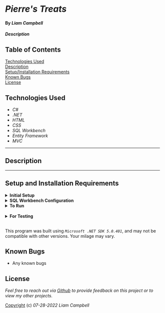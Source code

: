 # _Pierre's Treats_

#### By _Liam Campbell_



#### _Description_

## Table of Contents

[Technologies Used](#technologies-used)  
[Description](#description)  
[Setup/Installation Requirements](#setup-and-installation-requirements)  
[Known Bugs](#known-bugs)  
[License](#License)

## Technologies Used

* _C#_
* _.NET_
* _HTML_
* _CSS_
* _SQL Workbench_
* _Entity Framework_
* _MVC_

---
## Description



---
## Setup and Installation Requirements

<details>
<summary><strong>Initial Setup</strong></summary>
<ol>
<li>Copy the git repository url: https://github.com/lcmpbll/PierresTreats
<li>Open a shell program and navigate to your desktop.
<li>Clone the repository for this project using the "git clone" command and including the copied URL.
<li>While still in the shell program, navigate to the root directory of the newly created file named "PierresTreats.Solution".
<li>From the root directory, navigate to the "PierresTreats" directory.
<li>Move onto "SQL Workbench" instructions below to re-create database necessary to run this project.
<br>
</details>

<details>
<summary><strong>SQL Workbench Configuration</strong></summary>
<ol>
<li>Create an appsetting.json file in the "PierresTreats" directory of the project*  
   <pre>PierresTreats.Solution
   └── PierresTreats
    └── appsetting.json</pre>
<li> Insert the following code** : <br>

<pre>{
  "ConnectionStrings": {
    "DefaultConnection": "Server=localhost;Port=3306;database=best_restaurants;uid=root;pwd=[YOUR-PASSWORD-HERE];"
  }
}</pre>
<small>*note: you must include your password in the code block section labeled "YOUR-PASSWORD-HERE".</small>
<small>**note: if you plan to push this cloned project to a public-facing repository, remember to add the appsettings.json file to your .gitignore before doing so.</small>

<li>Once "appsettings.json" file has been created, navigate back to SQL Workbench.


</details>

<details>
<summary><strong>To Run</strong></summary>
Navigate to:  
   <pre>PierresTreats.Solution
   └── <strong>PierresTreats</strong></pre>

Run `$ dotnet restore` in the console.<br>
Run `$ dotnet database update` in the console.<br>
Run `$ dotnet run` in the console
</details>
<br>

<details>
<summary><strong>For Testing</strong></summary>
Navigate to  
    <pre>PierresTreats.Solution
    ├── PierresTreats
    └── <strong>PierresTreats.Tests</strong></pre>

Run `$ dotnet test` in the console

</details>
<br>

This program was built using *`Microsoft .NET SDK 5.0.401`*, and may not be compatible with other versions. Your milage may vary.

## Known Bugs

* Any known bugs

## License

_Feel free to reach out via [Github](github.com.lcmpbll) to provide feedback on this project or to view my other projects._

[Copyright](/LICENSE) (c) _07-28-2022_ _Liam Campbell_
